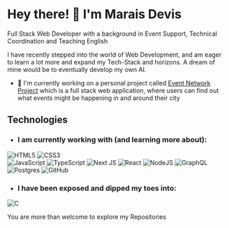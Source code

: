 # Hey there! 👋 I'm Marais Devis

Full Stack Web Developer with a background in Event Support, Technical Coordination and Teaching English

I have recently stepped into the world of Web Development, and am eager to learn a lot more and expand my Tech-Stack and horizons.
A dream of mine would be to eventually develop my own AI.

- 🔭 I'm currently working on a personal project called [Event Network Project](https://github.com/Draikth/nextjs-event-network-project) which is a full stack web application, where users can find out what events might be happening in and around their city 

 
## Technologies

- ### I am currently working with (and learning more about):
![HTML5](https://img.shields.io/badge/html5-%23E34F26.svg?style=for-the-badge&logo=html5&logoColor=white)
![CSS3](https://img.shields.io/badge/css3-%231572B6.svg?style=for-the-badge&logo=css3&logoColor=white)  
![JavaScript](https://img.shields.io/badge/javascript-%23323330.svg?style=for-the-badge&logo=javascript&logoColor=%23F7DF1E)
![TypeScript](https://img.shields.io/badge/typescript-%23007ACC.svg?style=for-the-badge&logo=typescript&logoColor=white)
![Next JS](https://img.shields.io/badge/Next-black?style=for-the-badge&logo=next.js&logoColor=white)
![React](https://img.shields.io/badge/react-%2320232a.svg?style=for-the-badge&logo=react&logoColor=%2361DAFB)
![NodeJS](https://img.shields.io/badge/node.js-6DA55F?style=for-the-badge&logo=node.js&logoColor=white)
![GraphQL](https://img.shields.io/badge/-GraphQL-E10098?style=for-the-badge&logo=graphql&logoColor=white)
![Postgres](https://img.shields.io/badge/postgres-%23316192.svg?style=for-the-badge&logo=postgresql&logoColor=white)
![GitHub](https://img.shields.io/badge/github-%23121011.svg?style=for-the-badge&logo=github&logoColor=white)

- ### I have been exposed and dipped my toes into:
![C](https://img.shields.io/badge/c-%2300599C.svg?style=for-the-badge&logo=c&logoColor=white)

You are more than welcome to explore my Repositories




<!--
**Draikth/Draikth** is a ✨ _special_ ✨ repository because its `README.md` (this file) appears on your GitHub profile.

Here are some ideas to get you started:

- 🔭 I’m currently working on ...
- 🌱 I’m currently learning ...
- 👯 I’m looking to collaborate on ...
- 🤔 I’m looking for help with ...
- 💬 Ask me about ...
- 📫 How to reach me: ...
- 😄 Pronouns: ...
- ⚡ Fun fact: ...

Currently familiar with (and learning about):
- HTML
- CSS
- JavaScript
- TypeScript
- Node
- React
- Next.js
- Jest
- Playwright
- 


-->
